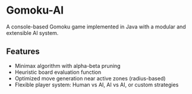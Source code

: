 # Gomoku-AI

A console-based Gomoku game implemented in Java with a modular and extensible AI system.

## Features

- Minimax algorithm with alpha-beta pruning
- Heuristic board evaluation function
- Optimized move generation near active zones (radius-based)
- Flexible player system: Human vs AI, AI vs AI, or custom strategies